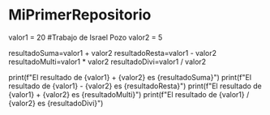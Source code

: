 # MiPrimerRepositorio
valor1 = 20 #Trabajo de Israel Pozo
valor2 = 5

resultadoSuma=valor1 + valor2
resultadoResta=valor1 - valor2
resultadoMulti=valor1 * valor2
resultadoDivi=valor1 / valor2

print(f"El resultado de {valor1} + {valor2} es {resultadoSuma}")
print(f"El resultado de {valor1} - {valor2} es {resultadoResta}")
print(f"El resultado de {valor1} + {valor2} es {resultadoMulti}")
print(f"El resultado de {valor1} / {valor2} es {resultadoDivi}")
